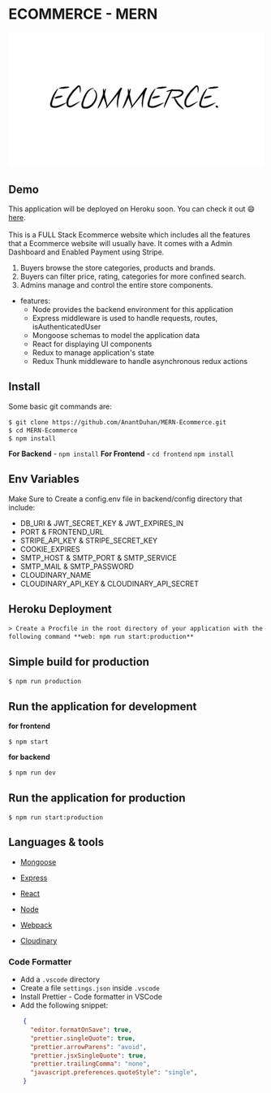 # ECOMMERCE - MERN
![ecommerce](/frontend/src/images/logo.png)
## Demo
This application will be deployed on Heroku soon. You can check it out :smile: [here]().<br>
<br>
This is a FULL Stack Ecommerce website which includes all the features that a Ecommerce website will usually have. It comes with a Admin Dashboard and Enabled Payment using Stripe.

1. Buyers browse the store categories, products and brands.
2. Buyers can filter price, rating, categories for more confined search.
3. Admins manage and control the entire store components.

* features:
  * Node provides the backend environment for this application
  * Express middleware is used to handle requests, routes, isAuthenticatedUser
  * Mongoose schemas to model the application data
  * React for displaying UI components
  * Redux to manage application's state
  * Redux Thunk middleware to handle asynchronous redux actions

## Install
Some basic git commands are:
```git
$ git clone https://github.com/AnantDuhan/MERN-Ecommerce.git
$ cd MERN-Ecommerce
$ npm install
```
**For Backend** - `npm install`
**For Frontend** - `cd frontend` `npm install`


## Env Variables

Make Sure to Create a config.env file in backend/config directory that include:

* DB_URI & JWT_SECRET_KEY & JWT_EXPIRES_IN
* PORT & FRONTEND_URL
* STRIPE_API_KEY & STRIPE_SECRET_KEY
* COOKIE_EXPIRES
* SMTP_HOST & SMTP_PORT & SMTP_SERVICE
* SMTP_MAIL & SMTP_PASSWORD
* CLOUDINARY_NAME
* CLOUDINARY_API_KEY & CLOUDINARY_API_SECRET


## Heroku Deployment

```
> Create a Procfile in the root directory of your application with the following command **web: npm run start:production**
```


## Simple build for production

```
$ npm run production
```

## Run the application for development

**for frontend**
```
$ npm start
```

**for backend**
```
$ npm run dev
```

## Run the application for production

```
$ npm run start:production
```

## Languages & tools

- [Mongoose](https://mongoosejs.com/)

- [Express](https://expressjs.com/)

- [React](https://reactjs.org/)

- [Node](https://nodejs.org/en/)

- [Webpack](https://webpack.js.org/)

- [Cloudinary](https://cloudinary.com/)

### Code Formatter

- Add a `.vscode` directory
- Create a file `settings.json` inside `.vscode`
- Install Prettier - Code formatter in VSCode
- Add the following snippet:  

```json
    {
      "editor.formatOnSave": true,
      "prettier.singleQuote": true,
      "prettier.arrowParens": "avoid",
      "prettier.jsxSingleQuote": true,
      "prettier.trailingComma": "none",
      "javascript.preferences.quoteStyle": "single",
    }
```

